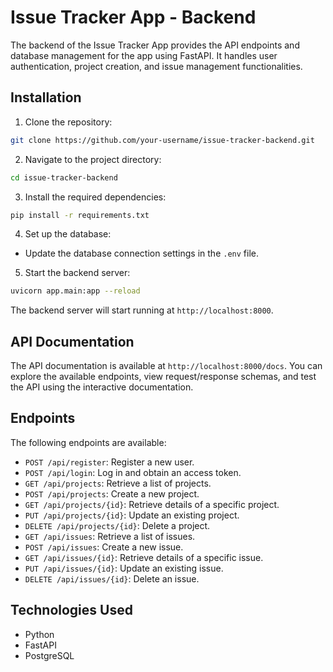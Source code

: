 
# Issue Tracker App - Backend

The backend of the Issue Tracker App provides the API endpoints and database management for the app using FastAPI. It handles user authentication, project creation, and issue management functionalities.

## Installation

1. Clone the repository:

```bash
git clone https://github.com/your-username/issue-tracker-backend.git
```

2. Navigate to the project directory:

```bash
cd issue-tracker-backend
```

3. Install the required dependencies:

```bash
pip install -r requirements.txt
```

4. Set up the database:

- Update the database connection settings in the `.env` file.

5. Start the backend server:

```bash
uvicorn app.main:app --reload
```

The backend server will start running at `http://localhost:8000`.

## API Documentation

The API documentation is available at `http://localhost:8000/docs`. You can explore the available endpoints, view request/response schemas, and test the API using the interactive documentation.

## Endpoints

The following endpoints are available:

- `POST /api/register`: Register a new user.
- `POST /api/login`: Log in and obtain an access token.
- `GET /api/projects`: Retrieve a list of projects.
- `POST /api/projects`: Create a new project.
- `GET /api/projects/{id}`: Retrieve details of a specific project.
- `PUT /api/projects/{id}`: Update an existing project.
- `DELETE /api/projects/{id}`: Delete a project.
- `GET /api/issues`: Retrieve a list of issues.
- `POST /api/issues`: Create a new issue.
- `GET /api/issues/{id}`: Retrieve details of a specific issue.
- `PUT /api/issues/{id}`: Update an existing issue.
- `DELETE /api/issues/{id}`: Delete an issue.

## Technologies Used

- Python
- FastAPI
- PostgreSQL

